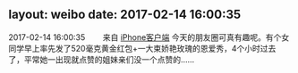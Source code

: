 layout: weibo
date: 2017-02-14 16:00:35
---
2017-02-14 16:00:35  &nbsp;&nbsp;&nbsp;&nbsp;&nbsp;&nbsp; 来自 <a href="http://app.weibo.com/t/feed/9ksdit" rel="nofollow">iPhone客户端</a>
今天的朋友圈可真有趣呢。有个女同学早上率先发了520毫克黄金红包+一大束娇艳玫瑰的恩爱秀，4个小时过去了，平常她一出现就点赞的姐妹亲们没一个点赞的…… ​​​
